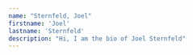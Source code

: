 ```yaml
---
name: "Sternfeld, Joel"
firstname: 'Joel'
lastname: 'Sternfeld'
description: "Hi, I am the bio of Joel Sternfeld"
---
```

